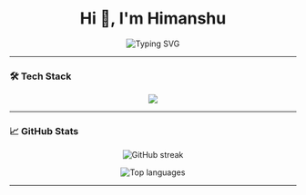 <h1 align="center">Hi 👋, I'm Himanshu</h1>

<p align="center">
  <img src="https://readme-typing-svg.herokuapp.com?font=Fira+Code&size=24&pause=1000&color=36BCF7&center=true&vCenter=true&width=435&lines=Web+Developer;MERN+Stack+Dev;Programmer" alt="Typing SVG" />
</p>

---

### 🛠️ Tech Stack

<p align="center">
  <img src="https://skillicons.dev/icons?i=html,css,tailwind,js,react,redux,nextjs,nodejs,express,mongodb,c,cpp,python" />
</p>

---

### 📈 GitHub Stats

<p align="center">
  <img src="https://github-readme-streak-stats.herokuapp.com/?user=himanshugaura&theme=highcontrast" alt="GitHub streak" />
</p>

<p align="center">
  <img src="https://github-readme-stats.vercel.app/api/top-langs/?username=himanshugaura&layout=compact&theme=highcontrast" alt="Top languages" />
</p>


---
